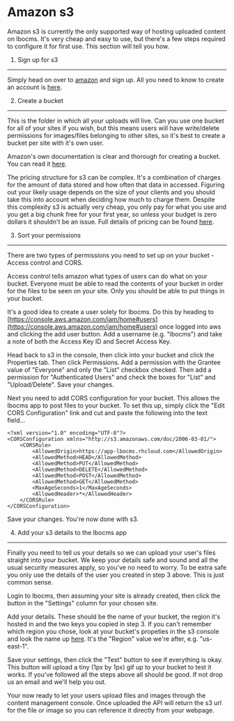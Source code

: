Amazon s3
========

Amazon s3 is currently the only supported way of hosting uploaded content on lbocms. It's very cheap and easy to use, but there's a few steps required to configure it for first use. This section will tell you how.

1. Sign up for s3
-----------------

Simply head on over to [amazon](http://aws.amazon.com/s3) and sign up. All you need to know to create an account is [here](http://docs.aws.amazon.com/AmazonS3/latest/gsg/SigningUpforS3.html).

2. Create a bucket
------------------

This is the folder in which all your uploads will live. Can you use one bucket for all of your sites if you wish, but this means users will have write/delete permissions for images/files belonging to other sites, so it's best to create a bucket per site with it's own user.

Amazon's own documentation is clear and thorough for creating a bucket. You can read it [here](http://docs.aws.amazon.com/AmazonS3/latest/gsg/CreatingABucket.html).

The pricing structure for s3 can be complex. It's a combination of charges for the amount of data stored and how often that data in accessed. Figuring out your likely usage depends on the size of your clients and you should take this into account when deciding how much to charge them. Despite this complexity s3 is actually very cheap, you only pay for what you use and you get a big chunk free for your first year, so unless your budget is zero dollars it shouldn't be an issue. Full details of pricing can be found [here](http://aws.amazon.com/s3/pricing/).

3. Sort your permissions
------------------------

There are two types of permissions you need to set up on your bucket - Access control and CORS.

Access control tells amazon what types of users can do what on your bucket. Everyone must be able to read the contents of your bucket in order for the files to be seen on your site. Only you should be able to put things in your bucket.

It's a good idea to create a user solely for lbocms. Do this by heading to [https://console.aws.amazon.com/iam/home#users](https://console.aws.amazon.com/iam/home#users) once logged into aws and clicking the add user button. Add a username (e.g. "lbocms") and take a note of both the Access Key ID and Secret Access Key.

Head back to s3 in the console, then click into your bucket and click the Properties tab. Then click Permissions. Add a permission with the Grantee value of "Everyone" and only the "List" checkbox checked. Then add a permission for "Authenticated Users" and check the boxes for "List" and "Upload/Delete". Save your changes.

Next you need to add CORS configuration for your bucket. This allows the lbocms app to post files to your bucket. To set this up, simply click the "Edit CORS Configuration" link and cut and paste the following into the text field...

    <?xml version="1.0" encoding="UTF-8"?>
    <CORSConfiguration xmlns="http://s3.amazonaws.com/doc/2006-03-01/">
        <CORSRule>
            <AllowedOrigin>https://app-lbocms.rhcloud.com</AllowedOrigin>
            <AllowedMethod>HEAD</AllowedMethod>
            <AllowedMethod>PUT</AllowedMethod>
            <AllowedMethod>DELETE</AllowedMethod>
            <AllowedMethod>POST</AllowedMethod>
            <AllowedMethod>GET</AllowedMethod>
            <MaxAgeSeconds>1</MaxAgeSeconds>
            <AllowedHeader>*</AllowedHeader>
        </CORSRule>
    </CORSConfiguration>

Save your changes. You're now done with s3.

4. Add your s3 details to the lbocms app
----------------------------------------

Finally you need to tell us your details so we can upload your user's files straight into your bucket. We keep your details safe and sound and all the usual security measures apply, so you've no need to worry. To be extra safe you only use the details of the user you created in step 3 above. This is just common sense.

Login to lbocms, then assuming your site is already created, then click the button in the "Settings" column for your chosen site.

Add your details. These should be the name of your bucket, the region it's hosted in and the two keys you copied in step 3. If you can't remember which region you chose, look at your bucket's propeties in the s3 console and look the name up [here](http://docs.aws.amazon.com/general/latest/gr/rande.html#s3_region). It's the "Region" value we're after, e.g. "us-east-1".

Save your settings, then click the "Test" button to see if everything is okay. This button will upload a tiny (1px by 1px) gif up to your bucket to test it works. If you've followed all the steps above all should be good. If not drop us an email and we'll help you out.

Your now ready to let your users upload files and images through the content management console. Once uploaded the API will return the s3 url for the file or image so you can reference it directly from your webpage.
